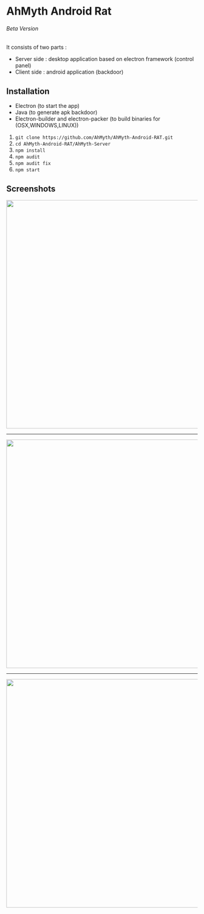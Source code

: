 # AhMyth Android Rat
###### Beta Version
It consists of two parts :
* Server side : desktop application based on electron framework (control panel)
* Client side : android application (backdoor)


## Installation

* Electron (to start the app)
* Java (to generate apk backdoor)
* Electron-builder and electron-packer (to build binaries for (OSX,WINDOWS,LINUX))
1. ```git clone https://github.com/AhMyth/AhMyth-Android-RAT.git```
2. ```cd AhMyth-Android-RAT/AhMyth-Server```
3. ```npm install```
4. ```npm audit```
5. ```npm audit fix```
6. ```npm start```


## Screenshots
<p align="center">
  <img src="https://raw.githubusercontent.com/kunalmannu/AhMyth/main/ScreenShots/splash.png" width="600"/>
</p>

---------------------------------------------------------------

<p align="center">
  <img src="https://raw.githubusercontent.com/kunalmannu/AhMyth/main/ScreenShots/img1.png" width="600"/>
</p>

---------------------------------------------------------------

<p align="center">
  <img src="https://raw.githubusercontent.com/kunalmannu/AhMyth/main/ScreenShots/img2.png" width="600"/>
</p>
